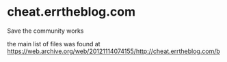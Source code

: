 cheat.errtheblog.com
====================

Save the community works

the main list of files was found at
	https://web.archive.org/web/20121114074155/http://cheat.errtheblog.com/b
